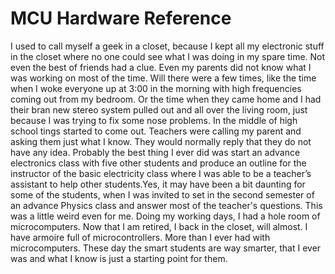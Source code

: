 # MCU Hardware Reference
I used to call myself a geek in a closet, because I kept all my electronic stuff in the closet where no one could see what I was doing in my spare time. Not even the best of friends had a clue. Even my parents did not know what I was working on most of the time. Will there were a few times, like the time when I woke everyone up at 3:00 in the morning with high frequencies coming out from my bedroom. Or the time when they came home and I had their bran new stereo system pulled out and all over the living room, just because I was trying to fix some nose problems. In the middle of high school tings started to come out. Teachers were calling my parent and asking them just what I know. They would normally reply that they do not have any idea. Probably the best thing I ever did was start an advance electronics class with five other students and produce an outline for the instructor of the basic electricity class where I was able to be a teacher’s assistant to help other students.Yes, it may have been a bit daunting for some of the students, when I was invited to set in the second semester of an advance Physics class and answer most of the teacher's questions. This was a little weird even for me. Doing my working days, I had a hole room of microcomputers. Now that I am retired, I back in the closet, will almost. I have armoire full of microcontrollers. More than I ever had with microcomputers. These day the smart students are way smarter, that I ever was and what I know is just a starting point for them.
